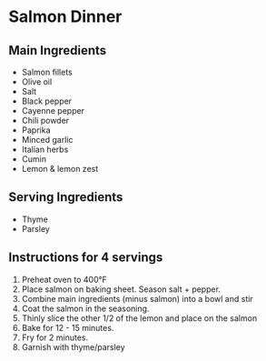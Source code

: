 # Salmon Dinner

## Main Ingredients
- Salmon fillets
- Olive oil
- Salt
- Black pepper
- Cayenne pepper
- Chili powder
- Paprika
- Minced garlic
- Italian herbs
- Cumin
- Lemon & lemon zest

## Serving Ingredients
- Thyme
- Parsley

## Instructions for 4 servings
1. Preheat oven to 400°F
2. Place salmon on baking sheet. Season salt + pepper.
3. Combine main ingredients (minus salmon) into a bowl and stir
4. Coat the salmon in the seasoning.
5. Thinly slice the other 1/2 of the lemon and place on the salmon
6. Bake for 12 - 15 minutes.
7. Fry for 2 minutes.
8. Garnish with thyme/parsley